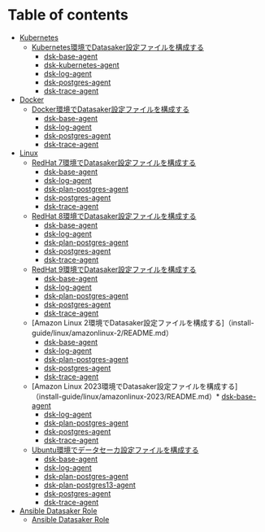 # Table of contents

* [Kubernetes](install-guide/kubernetes/README.md)
  * [Kubernetes環境でDatasaker設定ファイルを構成する](install-guide/kubernetes/runtime/README.md)
    * [dsk-base-agent](install-guide/kubernetes/runtime/dsk-base-agent.md)
    <!-- * [dsk-elasticsearch-agent](install-guide/kubernetes/runtime/dsk-elasticsearch-agent.md) -->
    * [dsk-kubernetes-agent](install-guide/kubernetes/runtime/dsk-kubernetes-agent.md)
    * [dsk-log-agent](install-guide/kubernetes/runtime/dsk-log-agent.md)
    <!-- * [dsk-mongo-agent](install-guide/kubernetes/runtime/dsk-mongo-agent.md) -->
    <!-- * [dsk-mysql-agent](install-guide/kubernetes/runtime/dsk-mysql-agent.md) -->
    * [dsk-postgres-agent](install-guide/kubernetes/runtime/dsk-postgres-agent.md)
    * [dsk-trace-agent](install-guide/kubernetes/runtime/dsk-trace-agent.md)
* [Docker](install-guide/container/README.md)
  * [Docker環境でDatasaker設定ファイルを構成する](install-guide/container/docker/README.md)
    * [dsk-base-agent](install-guide/container/docker/dsk-base-agent.md)
    <!-- * [dsk-elasticsearch-agent](install-guide/container/docker/dsk-elasticsearch-agent.md) -->
    * [dsk-log-agent](install-guide/container/docker/dsk-log-agent.md)
    <!-- * [dsk-mongo-agent](install-guide/container/docker/dsk-mongo-agent.md) -->
    <!-- * [dsk-mysql-agent](install-guide/container/docker/dsk-mysql-agent.md) -->
    * [dsk-postgres-agent](install-guide/container/docker/dsk-postgres-agent.md)
    * [dsk-trace-agent](install-guide/container/docker/dsk-trace-agent.md)
* [Linux](install-guide/linux/README.md)
  * [RedHat 7環境でDatasaker設定ファイルを構成する](install-guide/linux/RedHat-7/README.md)
    * [dsk-base-agent](install-guide/linux/RedHat-7/dsk-base-agent.md)
    * [dsk-log-agent](install-guide/linux/RedHat-7/dsk-log-agent.md)
    * [dsk-plan-postgres-agent](install-guide/linux/RedHat-7/dsk-plan-postgres-agent.md)
    * [dsk-postgres-agent](install-guide/linux/RedHat-7/dsk-postgres-agent.md)
    * [dsk-trace-agent](install-guide/linux/RedHat-7/dsk-trace-agent.md)
  * [RedHat 8環境でDatasaker設定ファイルを構成する](install-guide/linux/RedHat-8/README.md)
    * [dsk-base-agent](install-guide/linux/RedHat-8/dsk-base-agent.md)
    * [dsk-log-agent](install-guide/linux/RedHat-8/dsk-log-agent.md)
    * [dsk-plan-postgres-agent](install-guide/linux/RedHat-8/dsk-plan-postgres-agent.md)
    * [dsk-postgres-agent](install-guide/linux/RedHat-8/dsk-postgres-agent.md)
    * [dsk-trace-agent](install-guide/linux/RedHat-8/dsk-trace-agent.md)
  * [RedHat 9環境でDatasaker設定ファイルを構成する](install-guide/linux/RedHat-9/README.md)
    * [dsk-base-agent](install-guide/linux/RedHat-9/dsk-base-agent.md)
    * [dsk-log-agent](install-guide/linux/RedHat-9/dsk-log-agent.md)
    * [dsk-plan-postgres-agent](install-guide/linux/RedHat-9/dsk-plan-postgres-agent.md)
    * [dsk-postgres-agent](install-guide/linux/RedHat-9/dsk-postgres-agent.md)
    * [dsk-trace-agent](install-guide/linux/RedHat-9/dsk-trace-agent.md)
  * [Amazon Linux 2環境でDatasaker設定ファイルを構成する]（install-guide/linux/amazonlinux-2/README.md）
    * [dsk-base-agent](install-guide/linux/amazonlinux-2/dsk-base-agent.md)
    * [dsk-log-agent](install-guide/linux/amazonlinux-2/dsk-log-agent.md)
    * [dsk-plan-postgres-agent](install-guide/linux/amazonlinux-2/dsk-plan-postgres-agent.md)
    * [dsk-postgres-agent](install-guide/linux/amazonlinux-2/dsk-postgres-agent.md)
    * [dsk-trace-agent](install-guide/linux/amazonlinux-2/dsk-trace-agent.md)
  * [Amazon Linux 2023環境でDatasaker設定ファイルを構成する]（install-guide/linux/amazonlinux-2023/README.md）* [dsk-base-agent](install-guide/linux/amazonlinux-2023/dsk-base-agent.md)
    * [dsk-log-agent](install-guide/linux/amazonlinux-2023/dsk-log-agent.md)
    * [dsk-plan-postgres-agent](install-guide/linux/amazonlinux-2023/dsk-plan-postgres-agent.md)
    * [dsk-postgres-agent](install-guide/linux/amazonlinux-2023/dsk-postgres-agent.md)
    * [dsk-trace-agent](install-guide/linux/amazonlinux-2023/dsk-trace-agent.md)
  * [Ubuntu環境でデータセーカ設定ファイルを構成する](install-guide/linux/ubuntu/README.md)
    * [dsk-base-agent](install-guide/linux/ubuntu/dsk-base-agent.md)
    <!-- * [dsk-elasticsearch-agent](install-guide/linux/ubuntu/dsk-elasticsearch-agent.md) -->
    * [dsk-log-agent](install-guide/linux/ubuntu/dsk-log-agent.md)
    <!-- * [dsk-mongo-agent](install-guide/linux/ubuntu/dsk-mongo-agent.md) -->
    <!-- * [dsk-mysql-agent](install-guide/linux/ubuntu/dsk-mysql-agent.md) -->
    <!-- * [dsk-plan-mysql-agent](install-guide/linux/ubuntu/dsk-plan-mysql-agent.md) -->
    * [dsk-plan-postgres-agent](install-guide/linux/ubuntu/dsk-plan-postgres-agent.md)
    * [dsk-plan-postgres13-agent](install-guide/linux/ubuntu/dsk-plan-postgres13-agent.md)
    * [dsk-postgres-agent](install-guide/linux/ubuntu/dsk-postgres-agent.md)
    * [dsk-trace-agent](install-guide/linux/ubuntu/dsk-trace-agent.md)
* [Ansible Datasaker Role](install-guide/ansible/README.md)
  * [Ansible Datasaker Role](install-guide/ansible/ansible.md)
